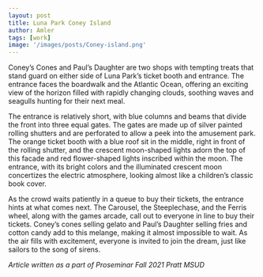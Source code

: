 ```yaml
---
layout: post
title: Luna Park Coney Island
author: Amler
tags: [work]
image: '/images/posts/Coney-island.png'
---
```


Coney’s Cones and Paul’s Daughter are two shops with tempting treats that stand guard on either side of Luna Park’s ticket booth and entrance. The entrance faces the boardwalk and the Atlantic Ocean, offering an exciting view of the horizon filled with rapidly changing clouds, soothing waves and seagulls hunting for their next meal.

The entrance is relatively short, with blue columns and beams that divide the front into three equal gates. The gates are made up of silver painted rolling shutters and are perforated to allow a peek into the amusement park. The orange ticket booth with a blue roof sit in the middle, right in front of the rolling shutter, and the crescent moon-shaped lights adorn the top of this facade and red flower-shaped lights inscribed within the moon. The entrance, with its bright colors and the illuminated crescent moon concertizes the electric atmosphere, looking almost like a children’s classic book cover.

As the crowd waits patiently in a queue to buy their tickets, the entrance hints at what comes next. The Carousel, the Steeplechase, and the Ferris wheel, along with the games arcade, call out to everyone in line to buy their tickets. Coney’s cones selling gelato and Paul’s Daughter selling fries and cotton candy add to this melange, making it almost impossible to wait. As the air fills with excitement, everyone is invited to join the dream, just like sailors to the song of sirens.

_Article written as a part of Proseminar Fall 2021 Pratt MSUD_